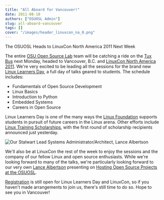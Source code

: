 ```yaml
---
title: "All Aboard for Vancouver!"
date: 2011-08-10
authors: ["OSUOSL Admin"]
slug: all-aboard-vancouver
tags: []
cover: "/images/header_linuxcon_na_0.png"
---
```


The OSUOSL Heads to LinuxCon North America 2011 Next Week

The entire [OSU Open Source Lab](/) team will be catching a ride on the
[Tux Bus](http://osuosl.org/about/news/students-linuxcon2011) next Monday, headed to Vancouver, B.C. and
[LinuxCon North America 2011](http://events.linuxfoundation.org/events/linuxcon). We're very excited to be leading all
the sessions for the brand new [Linux Learners Day](http://events.linuxfoundation.org/events/linuxcon/student-program),
a full day of talks geared to students. The schedule includes:

- Fundamentals of Open Source Development
- Linux Basics
- Introduction to Python
- Embedded Systems
- Careers in Open Source

Linux Learners Day is one of the many ways the [Linux Foundation](http://linuxfoundation.org/) supports students in
pursuit of future careers in the Linux arena. Other efforts include
[Linux Training Scholarships](http://www.linuxfoundation.org/news-media/announcements/2011/08/linux-foundation-announces-linux-training-scholarship-recipients),
with the first round of scholarship recipients announced just yesterday.

![Our Stalwart Lead Systems Administrator/Architect, Lance Albertson](/images/lance_linuxcon_11.jpg)

We'll also be at LinuxCon the rest of the week to enjoy the sessions and the company of our fellow Linux and open source
enthusiasts. While we're looking forward to many of the talks, we're particularly looking forward to our very own
[Lance Albertson](http://twitter.com/ramereth) presenting on
[Hosting Open Source Projects at the OSUOSL](http://events.linuxfoundation.org/events/linuxcon/albertson).

[Registration](http://events.linuxfoundation.org/events/linuxcon/register) is still open for Linux Learners Day and
LinuxCon, so if you haven't made arrangements to join us, there's still time to do so. Hope to see you in Vancouver!
